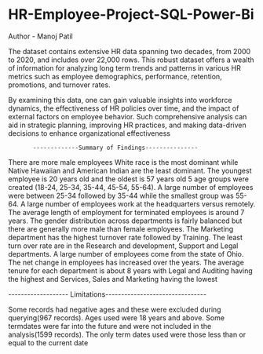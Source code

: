 # HR-Employee-Project-SQL-Power-Bi
Author - Manoj Patil


The dataset contains extensive HR data spanning two decades, from 2000 to 2020, and
 includes over 22,000 rows. This robust dataset offers a wealth of information for analyzing long
term trends and patterns in various HR metrics such as employee demographics, performance,
 retention, promotions, and turnover rates.
 
 By examining this data, one can gain valuable insights into workforce dynamics, the
 effectiveness of HR policies over time, and the impact of external factors on employee behavior.
 Such comprehensive analysis can aid in strategic planning, improving HR practices, and making
 data-driven decisions to enhance organizational effectiveness

           -------------Summary of Findings---------------

           
 There are more male employees
 White race is the most dominant while Native Hawaiian and American Indian are the least dominant.
 The youngest employee is 20 years old and the oldest is 57 years old
 5 age groups were created (18-24, 25-34, 35-44, 45-54, 55-64). A large number of employees were
 between 25-34 followed by 35-44 while the smallest group was 55-64.
 A large number of employees work at the headquarters versus remotely.
 The average length of employment for terminated employees is around 7 years.
 The gender distribution across departments is fairly balanced but there are generally more male than
 female employees.
 The Marketing department has the highest turnover rate followed by Training. The least turn over rate
 are in the Research and development, Support and Legal departments.
 A large number of employees come from the state of Ohio.
 The net change in employees has increased over the years.
 The average tenure for each department is about 8 years with Legal and Auditing having the highest
 and Services, Sales and Marketing having the lowest




-------------------  Limitations--------------------------------


 Some records had negative ages and these were excluded during querying(967 records).
 Ages used were 18 years and above.
 Some termdates were far into the future and were not included in the analysis(1599 records). The only
 term dates used were those less than or equal to the current date
